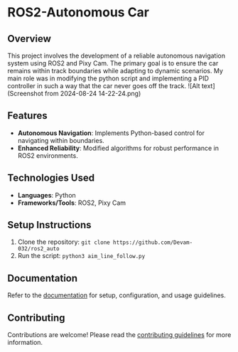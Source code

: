 # ROS2-Autonomous Car

## Overview
This project involves the development of a reliable autonomous navigation system using ROS2 and Pixy Cam. The primary goal is to ensure the car remains within track boundaries while adapting to dynamic scenarios. My main role was in modifying the python script and implementing a PID controller in such a way that the car never goes off the track.
![Alt text](Screenshot from 2024-08-24 14-22-24.png)

## Features
- **Autonomous Navigation**: Implements Python-based control for navigating within boundaries.
- **Enhanced Reliability**: Modified algorithms for robust performance in ROS2 environments.

## Technologies Used
- **Languages**: Python
- **Frameworks/Tools**: ROS2, Pixy Cam

## Setup Instructions
1. Clone the repository: `git clone https://github.com/Devam-032/ros2_auto`
2. Run the script: `python3 aim_line_follow.py`

## Documentation
Refer to the [documentation](https://drive.google.com/file/d/1xRJxbgFtd2BRwG8qlNg3kLUpPUzyKVGV/view?usp=sharing) for setup, configuration, and usage guidelines.

## Contributing
Contributions are welcome! Please read the [contributing guidelines](link_to_contributing.md) for more information.
